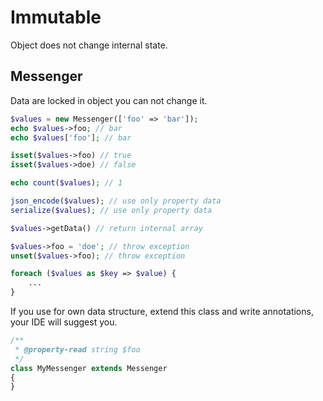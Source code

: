 # Immutable

Object does not change internal state.

## Messenger
Data are locked in object you can not change it.

```php
$values = new Messenger(['foo' => 'bar']);
echo $values->foo; // bar
echo $values['foo']; // bar

isset($values->foo) // true
isset($values->doe) // false

echo count($values); // 1

json_encode($values); // use only property data
serialize($values); // use only property data

$values->getData() // return internal array

$values->foo = 'doe'; // throw exception
unset($values->foo); // throw exception

foreach ($values as $key => $value) {
    ...
}
```

If you use for own data structure, extend this class and write annotations, your IDE will suggest you.

```php
/**
 * @property-read string $foo
 */
class MyMessenger extends Messenger 
{
}
```